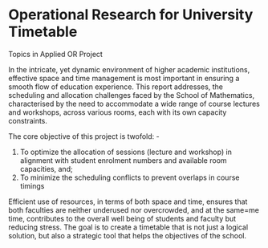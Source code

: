 # Operational Research for University Timetable
Topics in Applied OR Project

In the intricate, yet dynamic environment of higher academic institutions, effective space and time management is most important in ensuring a smooth flow of education experience. This report addresses, the scheduling and allocation challenges faced by the School of Mathematics, characterised by the need to accommodate a wide range of course lectures and workshops, across various rooms, each with its own capacity constraints.

The core objective of this project is twofold: -
1)	To optimize the allocation of sessions (lecture and workshop) in alignment with student enrolment numbers and available room capacities, and;
2)	To minimize the scheduling conflicts to prevent overlaps in course timings

Efficient use of resources, in terms of both space and time, ensures that both faculties are neither underused nor overcrowded, and at the same=me time, contributes to the overall well being of students and faculty but reducing stress. The goal is to create a timetable that is not just a logical solution, but also a strategic tool that helps the objectives of the school.
